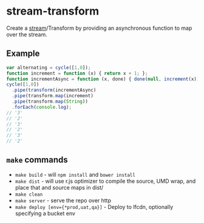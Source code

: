 # stream-transform

Create a [stream](https://github.com/Livefyre/stream)/Transform by providing an asynchronous function to map over the stream.

## Example

```javascript
var alternating = cycle([1,0]);
function increment = function (x) { return x + 1; };
function incrementAsync = function (x, done) { done(null, increment(x)); };
cycle([1,0])
  .pipe(transform(incrementAsync)
  .pipe(transform.map(increment)
  .pipe(transform.map(String))
  .forEach(console.log);
// '3'
// '2'
// '3'
// '2'
// '3'
// '2'
```

## `make` commands

* `make build` - will `npm install` and `bower install`
* `make dist` - will use r.js optimizer to compile the source, UMD wrap, and place that and source maps in dist/
* `make clean`
* `make server` - serve the repo over http
* `make deploy [env={*prod,uat,qa}]` - Deploy to lfcdn, optionally specifying a bucket env
